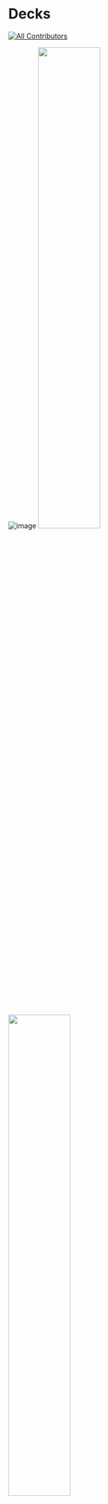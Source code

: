 
# Decks <!-- ALL-CONTRIBUTORS-BADGE:START - Do not remove or modify this section -->
[![All Contributors](https://img.shields.io/badge/all_contributors-3-orange.svg?style=flat-square)](#contributors-)
<!-- ALL-CONTRIBUTORS-BADGE:END -->

![image](https://user-images.githubusercontent.com/54434107/113741998-7692e800-9702-11eb-8015-2e7c80d489ce.png)
<img src="https://user-images.githubusercontent.com/54434107/113741938-65e27200-9702-11eb-984d-4511a5446d14.png" width="49.75%" height="49.75%"><img src="https://user-images.githubusercontent.com/54434107/113742201-a9d57700-9702-11eb-9da0-61a5e85a2a5b.png" width="49.75%" height="49.75%">
<img src="https://user-images.githubusercontent.com/54434107/113742311-c96c9f80-9702-11eb-901e-9ee6abe93784.png" width="50%" height="50%"><img src="https://user-images.githubusercontent.com/54434107/113742429-e99c5e80-9702-11eb-9797-cce0de5879ea.png" width="50%" height="50%">
<img src="https://user-images.githubusercontent.com/54434107/113742527-fe78f200-9702-11eb-9290-b1dc368ae1d6.png" width="50%" height="50%"><img src="https://user-images.githubusercontent.com/54434107/113742618-118bc200-9703-11eb-924c-6b2f577f7e17.png" width="50%" height="50%">
<img src="https://user-images.githubusercontent.com/54434107/113742654-1e101a80-9703-11eb-92bc-bd18d9b634dc.png" width="50%" height="50%"><img src="https://user-images.githubusercontent.com/54434107/113743501-0ab17f00-9704-11eb-8f1b-c8965fb4cb34.png" width="50%" height="50%">
<img src="https://user-images.githubusercontent.com/54434107/113743537-113ff680-9704-11eb-9537-37b17633c301.png" width="50%" height="50%"><img src="https://user-images.githubusercontent.com/54434107/113743580-1ef57c00-9704-11eb-83ce-8d7d83807f12.png" width="50%" height="50%">

Decks is an web application that allows users to generate and share their own digital flash cards and practice learning them in a fun, intuitive way with their friends.

The app was written entirely in Typescript and was developed by a team of 3 developers who are mentioned below. 👱‍♂️🧔👩

## Tech Stack 🖥

- Typescript
- React
- Redux
- Express.js
- PostgreSQL
- Firebase


## Installation Guide ⌨️

1. Fork and clone this repo
2. Run `npm install` in the client folder
3. Run `npm install` in the server folder
4. In the server folder, run `node index.ts`
5. In the client folder, run `npm start` and the application will launch in your browser


## Contributors 🐾


<!-- ALL-CONTRIBUTORS-LIST:START - Do not remove or modify this section -->
<!-- prettier-ignore-start -->
<!-- markdownlint-disable -->
<table>
  <tr>
    <td align="center"><a href="https://www.linkedin.com/in/carlaastrain/"><img src="https://avatars.githubusercontent.com/u/75937847?v=4?s=150" width="150px;" alt=""/><br /><sub><b>Carla Astrain </b></sub></a><br /><a href="https://github.com/smartin88/Decks/commits?author=carlaastrain" title="Code">💻</a> <a href="#design-carlaastrain" title="Design">🎨</a></td>
    <td align="center"><a href="https://www.linkedin.com/in/shaun-martin-5860ba45/"><img src="https://avatars.githubusercontent.com/u/74296786?v=4?s=150" width="150px;" alt=""/><br /><sub><b>Shaun Martin</b></sub></a><br /><a href="https://github.com/smartin88/Decks/commits?author=smartin88" title="Code">💻</a> <a href="#design-smartin88" title="Design">🎨</a></td>
    <td align="center"><a href="https://www.linkedin.com/in/draguhn/"><img src="https://avatars.githubusercontent.com/u/54434107?v=4?s=150" width="150px;" alt=""/><br /><sub><b>Max Draguhn</b></sub></a><br /><a href="https://github.com/smartin88/Decks/commits?author=draguhn" title="Code">💻</a> <a href="#design-draguhn" title="Design">🎨</a></td>
  </tr>
</table>

<!-- markdownlint-restore -->
<!-- prettier-ignore-end -->

<!-- ALL-CONTRIBUTORS-LIST:END -->

